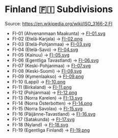 # Finland 🇫🇮 Subdivisions

Source: https://en.wikipedia.org/wiki/ISO_3166-2:FI

* FI-01 (Ahvenanmaan Maakunta) -> [FI-01.svg](https://github.com/amckenna41/iso3166-flag-icons/blob/main/iso3166-2-icons/FI/FI-01.svg)
* FI-02 (Etelä-Karjala) -> [FI-02.png](https://github.com/amckenna41/iso3166-flag-icons/blob/main/iso3166-2-icons/FI/FI-02.png)
* FI-03 (Etelä-Pohjanmaa) -> [FI-03.svg](https://github.com/amckenna41/iso3166-flag-icons/blob/main/iso3166-2-icons/FI/FI-03.svg)
* FI-04 (Etelä-Savo) -> [FI-04.svg](https://github.com/amckenna41/iso3166-flag-icons/blob/main/iso3166-2-icons/FI/FI-04.svg)
* FI-05 (Kainuu) -> [FI-05.svg](https://github.com/amckenna41/iso3166-flag-icons/blob/main/iso3166-2-icons/FI/FI-05.svg)
* FI-06 (Egentliga Tavastland) -> [FI-06.svg](https://github.com/amckenna41/iso3166-flag-icons/blob/main/iso3166-2-icons/FI/FI-06.svg)
* FI-07 (Keski-Pohjanmaa) -> [FI-07.svg](https://github.com/amckenna41/iso3166-flag-icons/blob/main/iso3166-2-icons/FI/FI-07.svg)
* FI-08 (Keski-Suomi) -> [FI-08.svg](https://github.com/amckenna41/iso3166-flag-icons/blob/main/iso3166-2-icons/FI/FI-08.svg)
* FI-09 (Kymenlaakso) -> [FI-09.png](https://github.com/amckenna41/iso3166-flag-icons/blob/main/iso3166-2-icons/FI/FI-09.png)
* FI-10 (Lappi) -> [FI-10.png](https://github.com/amckenna41/iso3166-flag-icons/blob/main/iso3166-2-icons/FI/FI-10.png)
* FI-11 (Birkaland) -> [FI-11.png](https://github.com/amckenna41/iso3166-flag-icons/blob/main/iso3166-2-icons/FI/FI-11.png)
* FI-12 (Pohjanmaa) -> [FI-12.png](https://github.com/amckenna41/iso3166-flag-icons/blob/main/iso3166-2-icons/FI/FI-12.png)
* FI-13 (Norra Karelen) -> [FI-13.svg](https://github.com/amckenna41/iso3166-flag-icons/blob/main/iso3166-2-icons/FI/FI-13.svg)
* FI-14 (Norra Österbotten) -> [FI-14.png](https://github.com/amckenna41/iso3166-flag-icons/blob/main/iso3166-2-icons/FI/FI-14.png)
* FI-15 (Norra Savolax) -> [FI-15.svg](https://github.com/amckenna41/iso3166-flag-icons/blob/main/iso3166-2-icons/FI/FI-15.svg)
* FI-16 (Päijänne-Tavastland) -> [FI-16.svg](https://github.com/amckenna41/iso3166-flag-icons/blob/main/iso3166-2-icons/FI/FI-16.svg)
* FI-17 (Satakunda) -> [FI-17.svg](https://github.com/amckenna41/iso3166-flag-icons/blob/main/iso3166-2-icons/FI/FI-17.svg)
* FI-18 (Nyland) -> [FI-18.svg](https://github.com/amckenna41/iso3166-flag-icons/blob/main/iso3166-2-icons/FI/FI-18.svg)
* FI-19 (Egentliga Finland) -> [FI-19.png](https://github.com/amckenna41/iso3166-flag-icons/blob/main/iso3166-2-icons/FI/FI-19.png)
